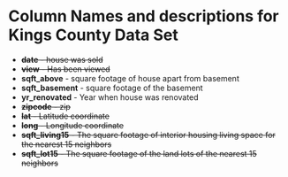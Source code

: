 # Column Names and descriptions for Kings County Data Set
* ~~**date** - house was sold~~
* ~~**view** - Has been viewed~~
* **sqft_above** - square footage of house apart from basement
* **sqft_basement** - square footage of the basement
* **yr_renovated** - Year when house was renovated
* ~~**zipcode** - zip~~
* ~~**lat** - Latitude coordinate~~
* ~~**long** - Longitude coordinate~~
* ~~**sqft_living15** - The square footage of interior housing living space for the nearest 15 neighbors~~
* ~~**sqft_lot15** - The square footage of the land lots of the nearest 15 neighbors~~

